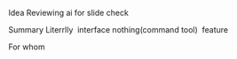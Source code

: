 Idea
Reviewing ai for slide check

Summary
Literrlly  interface
nothing(command tool)
 feature


For whom


